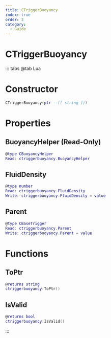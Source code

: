 ```yaml
---
title: CTriggerBuoyancy
index: true
order: 2
category:
  - Guide
---
```


# CTriggerBuoyancy

::: tabs
@tab Lua
# Constructor
```lua
CTriggerBuoyancy(ptr --[[ string ]])
```
# Properties
## BuoyancyHelper (Read-Only)
```lua
@type CBuoyancyHelper
Read: ctriggerbuoyancy.BuoyancyHelper
```
## FluidDensity 
```lua
@type number
Read: ctriggerbuoyancy.FluidDensity
Write: ctriggerbuoyancy.FluidDensity = value
```
## Parent 
```lua
@type CBaseTrigger
Read: ctriggerbuoyancy.Parent
Write: ctriggerbuoyancy.Parent = value
```
# Functions
## ToPtr
```lua
@returns string
ctriggerbuoyancy:ToPtr()
```
## IsValid
```lua
@returns bool
ctriggerbuoyancy:IsValid()
```

:::